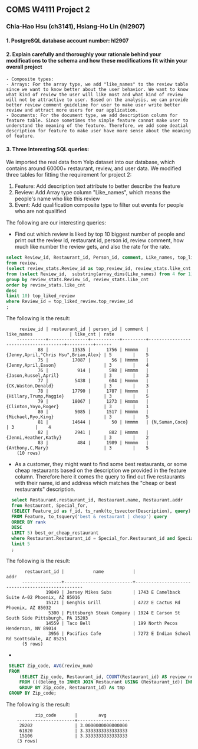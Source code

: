 ## COMS W4111 Project 2

### Chia-Hao Hsu (ch3141), Hsiang-Ho Lin (hl2907)

#### 1. PostgreSQL database account number: hl2907

#### 2. Explain carefully and thoroughly your rationale behind your modifications to the schema and how these modifications fit within your overall project 
    - Composite types:
    - Arrays: For the array type, we add "like_names" to the review table since we want to know better about the user behavior. We want to know what kind of review the user will like most and what kind of review will not be attractive to user. Based on the analysis, we can provide better review comment guideline for user to make user write better review and attract more users for our application.
    - Documents: For the document type, we add description column for feature table. Since sometimes the simple feature cannot make user to understand the meaning of the feature. Therefore, we add some deatial description for feature to make user have more sense about the meaning of feature.


#### 3. Three Interesting SQL queries:
   We imported the real data from Yelp dataset into our database, which contains around 60000+ restaurant, review, and user data. 
   We modified three tables for fitting the requirement for project 2:

   1. Feature: Add description text attribute to better describe the feature
   2. Review: Add Array type column "Like_names", which means the people's name who like this review
   3. Event: Add qualification composite type to filter out events for people who are not qualified 

   The following are our interesting queries:
  
  - Find out which review is liked by top 10 biggest number of people and print out the review id, restaurant id, person id, review comment, how much like number the review gets, and also the rate for the rate.
   
  ```sql
  select Review_id, Restaurant_id, Person_id, comment, Like_names, top_liked_review.like_cnt, Rate
  from review, 
  (select review_stats.Review_id as top_review_id, review_stats.like_cnt
  from (select Review_id,  substring(array_dims(Like_names) from 4 for 1) as like_cnt from review) review_stats
  group by review_stats.Review_id, review_stats.like_cnt
  order by review_stats.like_cnt
  desc
  limit 10) top_liked_review
  where Review_id = top_liked_review.top_review_id
  ;  
  ```
  
  The following is the result:

         review_id | restaurant_id | person_id | comment |              like_names              | like_cnt | rate
        -----------+---------------+-----------+---------+--------------------------------------+----------+------
                88 |         13535 |      1756 | Hmmmm   | {Jenny,April,"Chris Hsu",Brian,Alex} | 5        |    5
                75 |         17087 |        56 | Hmmmm   | {Jenny,April,Eason}                  | 3        |    4
                76 |           914 |       598 | Hmmmm   | {Jason,Russel,April}                 | 3        |    3
                77 |          5438 |       604 | Hmmmm   | {CK,Waston,Donald}                   | 3        |    3
                78 |         17790 |      1787 | Hmmmm   | {Hillary,Trump,Maggie}               | 3        |    5
                79 |         18067 |      1273 | Hmmmm   | {Clinton,Yoyo,Roger}                 | 3        |    1
                80 |          5085 |      1517 | Hmmmm   | {Michael,Ryo,King}                   | 3        |    5
                81 |         14644 |        50 | Hmmmm   | {N,Suman,Coco}                       | 3        |    4
                82 |          2941 |       882 | Hmmmm   | {Jenni,Heather,Kathy}                | 3        |    2
                83 |           484 |      1989 | Hmmmm   | {Anthony,C,Mary}                     | 3        |    5
        (10 rows)

  - As a customer, they might want to find some best restaurants, or some cheap restaurants based on the description we provided in the feature column. Therefore here it comes the query to find out five restaurants with their name, id and address which matches the "cheap or best restaurants" description.

  ```sql
    select Restaurant.restaurant_id, Restaurant.name, Restaurant.addr
    from Restaurant, Special_for, 
    (SELECT Feature_id as f_id, ts_rank(to_tsvector(Description), query) AS rank
    FROM Feature, to_tsquery('best & restaurant | cheap') query
    ORDER BY rank 
    DESC
    LIMIT 5) best_or_cheap_restaurant
    where Restaurant.Restaurant_id = Special_for.Restaurant_id and Special_for.Feature_id = best_or_cheap_restaurant.f_id
    limit 5
    ;
  ```


  The following is the result:

           restaurant_id |           name           |                       addr
          ---------------+--------------------------+--------------------------------------------------
                   19849 | Jersey Mikes Subs        | 1743 E Camelback Suite A-02 Phoenix, AZ 85016
                   15121 | Genghis Grill            | 4722 E Cactus Rd Phoenix, AZ 85032
                    5300 | Pittsburgh Steak Company | 1924 E Carson St South Side Pittsburgh, PA 15203
                   14559 | Taco Bell                | 199 North Pecos Henderson, NV 89014
                    3956 | Pacifics Cafe            | 7272 E Indian School Rd Scottsdale, AZ 85251
          (5 rows)



   - 
   ```sql
    SELECT Zip_code, AVG(review_num)
    FROM
        (SELECT Zip_code, Restaurant_id, COUNT(Restaurant_id) AS review_num
        FROM (((Belong_to INNER JOIN Restaurant USING (Restaurant_id)) INNER JOIN Region Using (Region_id)) INNER JOIN Review USING (Restaurant_id))
        GROUP BY Zip_code, Restaurant_id) As tmp
    GROUP BY Zip_code;
   ```
  The following is the result:

               zip_code       |        avg         
        ----------------------+--------------------
         28202                | 3.0000000000000000
         61820                | 3.3333333333333333
         15106                | 3.3333333333333333
        (3 rows)




